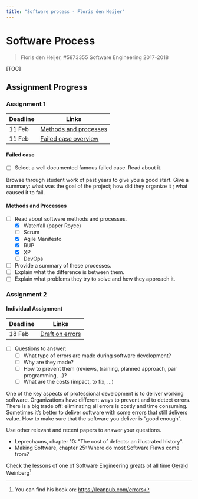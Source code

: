 ```yaml
---
title: "Software process - Floris den Heijer"
---
```

# Software Process

> Floris den Heijer, #5873355
> Software Engineering 2017-2018

[TOC]

<!-- https://mermaidjs.github.io/flowchart.html -->

## Assignment Progress

### Assignment 1

| Deadline | Links                                      |
| -------- | ------------------------------------------ |
| 11 Feb   | [Methods and processes](Ass1_Methods.md)   |
| 11 Feb   | [Failed case overview](Ass1_FailedCase.md) |

#### Failed case

- [ ] Select a well documented famous failed case. Read about it.

Browse through student work of past years to give you a good start. Give a summary: what was the goal of the project; how did they organize it ; what caused it to fail.

#### Methods and Processes

- [ ] Read about software methods and processes.
    - [x] Waterfall (paper Royce)
    - [ ] Scrum
    - [x] Agile Manifesto
    - [x] RUP
    - [x] XP
    - [ ] DevOps
- [ ] Provide a summary of these processes.
- [ ] Explain what the difference is between them.
- [ ] Explain what problems they try to solve and how they approach it.

### Assignment 2

#### Individual Assignment

| Deadline | Links                             |
| -------- | --------------------------------- |
| 18 Feb   | [Draft on errors](Ass2_Errors.md) |

- [ ] Questions to answer:
    - [ ] What type of errors are made during software development?
    - [ ] Why are they made?
    - [ ] How to prevent them (reviews, training, planned approach, pair programming, ..)?
    - [ ] What are the costs (impact, to fix, …)

One of the key aspects of professional development is to deliver working software. Organizations have different ways to prevent and to detect errors. There is a big trade off: eliminating all errors is costly and time consuming. Sometimes it’s better to deliver software with some errors that still delivers value. How to make sure that the software you deliver is “good enough”.

Use other relevant and recent papers to answer your questions.

- Leprechauns, chapter 10: "The cost of defects: an illustrated history".
- Making Software, chapter 25: Where do most Software Flaws come from?

Check the lessons of one of Software Engineering greats of all time [Gerald Weinberg](http://www.se-radio.net/2017/01/se-radio-episode-280-gerald-weinberg-on-bugs-errors-and-software-quality/)[^1]

[^1]: You can find his book on: <https://leanpub.com/errors>
